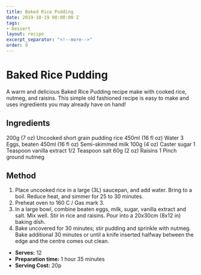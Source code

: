 ```yaml
---
title: Baked Rice Pudding
date: 2019-10-19 00:00:00 Z
tags:
- Dessert
layout: recipe
excerpt_separator: "<!--more-->"
order: 9
---
```


# Baked Rice Pudding

A warm and delicious Baked Rice Pudding recipe make with cooked rice, nutmeg, and raisins. This simple old fashioned recipe is easy to make and uses ingredients you may already have on hand!

<!--more-->

## Ingredients

200g (7 oz) Uncooked short grain pudding rice
450ml (16 fl oz) Water
3 Eggs, beaten
450ml (16 fl oz) Semi-skimmed milk
100g (4 oz) Caster sugar
1 Teaspoon vanilla extract
1/2 Teaspoon salt
60g (2 oz) Raisins
1 Pinch ground nutmeg

## Method

1. Place uncooked rice in a large (3L) saucepan, and add water. Bring to a boil. Reduce heat, and simmer for 25 to 30 minutes.
2. Preheat oven to 160 C / Gas mark 3.
3. In a large bowl, combine beaten eggs, milk, sugar, vanilla extract and salt. Mix well. Stir in rice and raisins. Pour into a 20x30cm (8x12 in) baking dish.
4. Bake uncovered for 30 minutes; stir pudding and sprinkle with nutmeg. Bake additional 30 minutes or until a knife inserted halfway between the edge and the centre comes out clean.


- **Serves:** 12
- **Preparation time:** 1 hour 35 minutes
- **Serving Cost:** 20p
